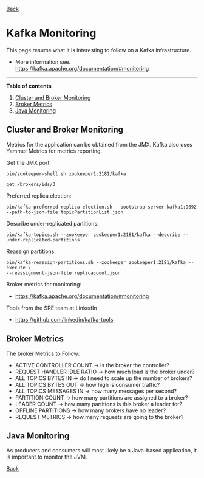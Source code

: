 [Back](/learn/apache-kafka/README.md)

# Kafka Monitoring

This page resume what it is interesting to follow on a Kafka infrastructure.
* More information see. https://kafka.apache.org/documentation/#monitoring

-----------------
**Table of contents**
1. [Cluster and Broker Monitoring](#cluster-and-broker--monitoring)
2. [Broker Metrics](#broker-metrics)
3. [Java Monitoring](#java-monitoring)

## Cluster and Broker Monitoring
Metrics for the application can be obtained from the JMX. Kafka also uses Yammer Metrics for metrics reporting.

Get the JMX port:
```
bin/zookeeper-shell.sh zookeeper1:2181/kafka
 
get /brokers/ids/3
```

Preferred replica election:
```
bin/kafka-preferred-replica-election.sh --bootstrap-server kafka1:9092 --path-to-json-file topicPartitionList.json
```

Describe under-replicated partitions:
```
bin/kafka-topics.sh --zookeeper zookeeper1:2181/kafka --describe --under-replicated-partitions
```

Reassign partitions:
```
bin/kafka-reassign-partitions.sh --zookeeper zookeeper1:2181/kafka --execute \
--reassignment-json-file replicacount.json
```

Broker metrics for monitoring:
* https://kafka.apache.org/documentation/#monitoring

Tools from the SRE team at LinkedIn
* https://github.com/linkedin/kafka-tools

## Broker Metrics
The broker Metrics to Follow:
* ACTIVE CONTROLLER COUNT → is the broker the controller?
* REQUEST HANDLER IDLE RATIO → how much load is the broker under?
* ALL TOPICS BYTES IN → do I need to scale up the number of brokers?
* ALL TOPICS BYTES OUT → how high is consumer traffic?
* ALL TOPICS MESSAGES IN → how many messages per second?
* PARTITION COUNT → how many partitions are assigned to a broker?
* LEADER COUNT → how many partitions is this broker a leader for?
* OFFLINE PARTITIONS → how many brokers have no leader?
* REQUEST METRICS → how many requests are going to the broker?

## Java Monitoring
As producers and consumers will most likely be a Java-based application, it is important to monitor the JVM.

[Back](/learn/apache-kafka/README.md)